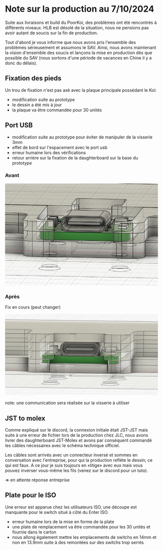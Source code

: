 # Note sur la production au 7/10/2024

Suite aux livraisons et build du PoorKoi, des problèmes ont été rencontrés à différents niveaux. HLB est désolé de la situation, nous ne pensions pas avoir autant de soucis sur la fin de production.

Tout d'abord je vous informe que nous avons pris l'ensemble des problèmes sérieusement et assumons le SAV. Ainsi, nous avons maintenant la vision d'ensemble des soucis et lançons la mise en production dès que possible du SAV (nous sortons d'une période de vacances en Chine il y a donc du délais).

## Fixation des pieds

Un trou de fixation n'est pas axé avec la plaque principale possédant le Koi:
* modification suite au prototype
* le dessin a été mis à jour
* la plaque va être commandée pour 30 unités

## Port USB

* modification suite au prototype pour éviter de manipuler de la visserie 3mm
* effet de bord sur l'espacement avec le port usb
* erreur humaine lors des vérifications
* retour arrière sur la fixation de la daughterboard sur la base du prototype

### Avant

![Avant](img/usb_before.png)

### Après 

Fix en cours (peut changer)

![Après](img/current_fix.png)

note: une communication sera réalisée sur la visserie à utiliser

## JST to molex

Comme expliqué sur le discord, la connexion initiale était JST-JST mais suite à une erreur de fichier lors de la production chez JLC, nous avons livrer des daughterboard JST-Molex et avons par conséquent commandé les câbles nécessaires avec le schéma technique officiel.

Les câbles sont arrivés avec un connecteur inversé et sommes en conversation avec l'entreprise, pour qui la production reflète le dessin; ce qui est faux.
A ce jour je suis toujours en «litige» avec eux mais vous pouvez inverser vous-même les fils (venez sur le discord pour un tuto).

=> en attente réponse entreprise

## Plate pour le ISO

Une erreur est apparue chez les utilisateurs ISO, une découpe est manquante pour le switch situé à côté du Enter ISO.
* erreur humaine lors de la mise en forme de la plate
* une plate de remplacement va être commandée pour les 30 unités et fournie dans le carton
* nous allong également mettre les emplacements de switchs en 14mm et non en 13.9mm suite à des remontées sur des switchs trop serrés
